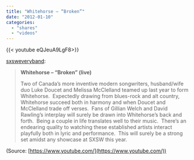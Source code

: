 ```yaml
---
title: "Whitehorse – “Broken”"
date: "2012-01-10"
categories:
  - "shares"
  - "videos"
---
```


<div style="width: 70vw;">{{< youtube eQJeuA9LgF8>}}</div>

[sxsweveryband](http://operationeveryband.com/post/15535342003):

> **Whitehorse – “Broken” (live)**
>
> Two of Canada’s more inventive modern songwriters, husband/wife duo Luke Doucet and Melissa McClelland teamed up last year to form Whitehorse.  Expectedly drawing from blues-rock and alt country, Whitehorse succeed both in harmony and when Doucet and McClelland trade off verses.  Fans of Gillian Welch and David Rawling’s interplay will surely be drawn into Whitehorse’s back and forth.  Being a couple in life translates well to their music.  There’s an endearing quality to watching these established artists interact playfully both in lyric and performance.  This will surely be a strong set amidst any showcase at SXSW this year.

(Source: [https://www.youtube.com/](https://www.youtube.com/))
